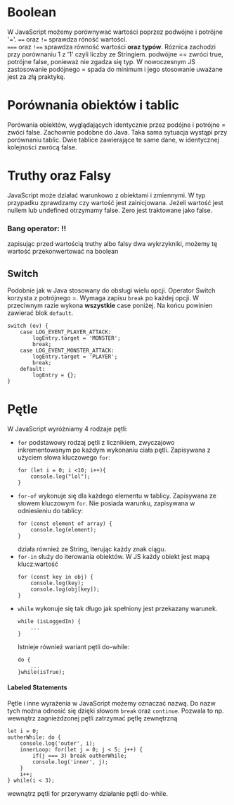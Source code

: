 # Boolean
W JavaScript możemy porównywać wartości poprzez podwójne i potrójne '='. 
`==` oraz `!=` sprawdza róność wartości.  
`===` oraz `!==` sprawdza równość wartości **oraz typów**.
Róznica zachodzi przy porównaniu 1 z '1' czyli liczby ze Stringiem. podwójne == zwróci true, potrójne false, ponieważ nie zgadza się typ. W nowoczesnym JS zastosowanie podójnego = spada do minimum i jego stosowanie uważane jest za złą praktykę. 

# Porównania obiektów i tablic
Porówania obiektów, wyglądających identycznie przez podójne i potrójne = zwóci false. Zachownie podobne do Java. Taka sama sytuacja wystąpi przy porównaniu tablic. Dwie tablice zawierające te same dane, w identycznej kolejności zwrócą false. 

# Truthy oraz Falsy
JavaScript może działać warunkowo z obiektami i zmiennymi. W typ przypadku zprawdzamy czy wartość jest zainicjowana. Jeżeli wartość jest nullem lub undefined otrzymamy false. Zero jest traktowane jako false. 

### Bang operator: !!
zapisując przed wartością truthy albo falsy dwa wykrzykniki, możemy tę wartość przekonwertować na boolean

## Switch
Podobnie jak w Java stosowany do obsługi wielu opcji. Operator Switch korzysta z potrójnego =. Wymaga zapisu `break` po każdej opcji. W przeciwnym razie wykona **wszystkie** case poniżej. Na końcu powinien zawierać blok `default`.
```
switch (ev) {
    case LOG_EVENT_PLAYER_ATTACK: 
        logEntry.target = 'MONSTER';
        break;
    case LOG_EVENT_MONSTER_ATTACK:
        logEntry.target = 'PLAYER';
        break;
    default: 
        logEntry = {};
}
```

# Pętle
W JavaScript wyróżniamy 4 rodzaje pętli:
- `for` podstawowy rodzaj pętli z licznikiem, zwyczajowo inkrementowanym po każdym wykonaniu ciała pętli. Zapisywana z użyciem słowa kluczowego `for`:
    ```
    for (let i = 0; i <10; i++){
        console.log("lol");
    }
    ```
- `for-of` wykonuje się dla każdego elementu w tablicy. Zapisywana ze słowem kluczowym `for`. Nie posiada warunku, zapisywana w odniesieniu do tablicy:
    ```
    for (const element of array) {
        console.log(element);
    }
    ```
    działa również ze String, iterując każdy znak ciągu.
- `for-in` służy do iterowania obiektów. W JS każdy obiekt jest mapą klucz:wartość
    ```
    for (const key in obj) {
        console.log(key);
        console.log(obj[key]);
    }
    ```
- `while` wykonuje się tak długo jak spełniony jest przekazany warunek.
    ```
    while (isLoggedIn) {
        ...
    }
    ```
    Istnieje również wariant pętli do-while:
    ```
    do {
        ...
    }while(isTrue);
    ```

#### Labeled Statements
Pętle i inne wyrażenia w JavaScript możemy oznaczać nazwą. Do nazw tych można odnosić się dzięki słowom `break` oraz `continue`. Pozwala to np. wewnątrz zagnieżdzonej pętli zatrzymać pętlę zewnętrzną
```
let i = 0;
outherWhile: do {
    console.log('outer', i);
    innerLoop: for(let j = 0; j < 5; j++) {
        if(j === 3) break outherWhile;
        console.log('inner', j);
    }
    i++;
} while(i < 3);
```
wewnątrz pętli for przerywamy działanie pętli do-while. 